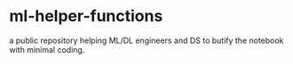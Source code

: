 # ml-helper-functions
a public repository helping ML/DL engineers and DS to butify the notebook with minimal coding.
